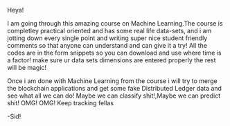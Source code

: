 Heya!

I am going through this amazing course on Machine Learning.The course is completley practical oriented and has some real life data-sets, 
and i am jotting down every single point and writing super nice student friendly comments so that anyone 
can understand and can give it a try! All the codes are in the form snippets so you can download and use where time is a factor!
make sure ur data sets dimensions are entered properly the rest will be magic!

Once i am done with Machine Learning from the course i will try to merge the blockchain applications and get some fake
Distributed Ledger data and see what all we can do! Maybe we can classify shit!,Maybe we can predict shit! OMG! OMG! Keep tracking fellas

-Sid!
